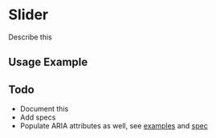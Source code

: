 
# Slider
Describe this

## Usage Example
<!--~ markup/slider.html.haml -->


## Todo
- Document this
- Add specs
- Populate ARIA attributes as well, see
  [examples](http://access.aol.com/aegis/#goto_slider) and
  [spec](http://www.w3.org/TR/wai-aria-practices/#slider)

